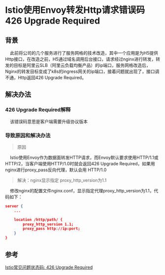 # Istio使用Envoy转发Http请求错误码426 Upgrade Required <!-- {docsify-ignore-all} -->


## 背景

&nbsp; &nbsp; 此前将公司的几个服务进行了服务网格的技术改造，其中一个应用是为H5提供Http接口，在改造之前，H5通过域名调用后台接口，请求经过nginx进行转发，转发的目标是阿里云SLB（阿里云负载均衡产品）的ip端口，服务网格改造后，Nginx的转发目标变成了k8s的ingress网关的ip端口，接着问题就出现了，接口调不通，Http返回426 Upgrade Required。


## 解决办法

### 426 Upgrade Required解释

&nbsp; &nbsp; 该错误码意思是客户端需要升级协议版本


### 导致原因和解决办法

> 原因

&nbsp; &nbsp; Istio使用Envoy作为数据面转发HTTP请求，而Envoy默认要求使用HTTP/1.1或HTTP/2，当客户端使用HTTP/1.0时就会返回426 Upgrade Required，如果用nginx进行proxy_pass反向代理，默认会用 HTTP/1.0

> 解决：nginx显示指定 proxy_http_version为1.1

&nbsp; &nbsp; 修改nginx的配置文件nginx.conf，显示指定代理proxy_http_version为1.1，代码如下：

```json
server {
    ...

    location /http/path/ {
        proxy_http_version 1.1;
        proxy_pass http://ip:port;
    }
}
```

## 参考

[Istio常见问题状态码: 426 Upgrade Required](https://imroc.cc/istio/faq/426-status-code/)